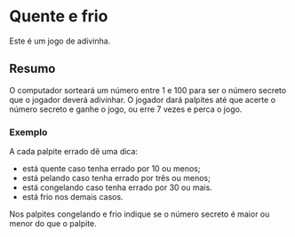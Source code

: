 # Quente e frio
Este é um jogo de adivinha. 

## Resumo
O computador sorteará um número entre 1 e 100 para ser o número secreto que o jogador deverá adivinhar. 
O jogador dará palpites até que acerte o número secreto e ganhe o jogo, ou erre 7 vezes e perca o jogo.

### Exemplo
A cada palpite errado dê uma dica:

- está quente caso tenha errado por 10 ou menos;
- está pelando caso tenha errado por três ou menos;
- está congelando caso tenha errado por 30 ou mais.
- está frio nos demais casos.

Nos palpites congelando e frio indique se o número secreto é maior ou menor do que o palpite.